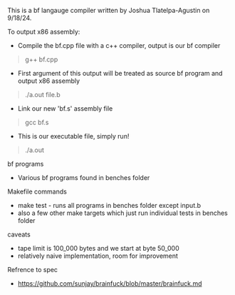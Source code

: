 This is a bf langauge compiler written by Joshua Tlatelpa-Agustin on 9/18/24.

To output x86 assembly:
* Compile the bf.cpp file with a c++ compiler, output is our bf compiler
> g++ bf.cpp
* First argument of this output will be treated as source bf program and output x86 assembly
> ./a.out file.b
* Link our new 'bf.s' assembly file
> gcc bf.s
* This is our executable file, simply run!
> ./a.out 

bf programs
* Various bf programs found in benches folder

Makefile commands
* make test - runs all programs in benches folder except input.b
* also a few other make targets which just run individual tests in benches folder

caveats
* tape limit is 100_000 bytes and we start at byte 50_000
* relatively naive implementation, room for improvement 

Refrence to spec
* https://github.com/sunjay/brainfuck/blob/master/brainfuck.md
